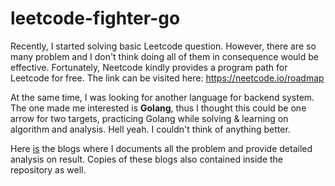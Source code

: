 # leetcode-fighter-go

Recently, I started solving basic Leetcode question. However, there are so many problem and I don't think doing all of them in consequence would be effective. Fortunately, Neetcode kindly provides a program path for Leetcode for free. The link can be visited here: https://neetcode.io/roadmap

At the same time, I was looking for another language for backend system. The one made me interested is **Golang**, thus I thought this could be one arrow for two targets, practicing Golang while solving & learning on algorithm and analysis. Hell yeah. I couldn't think of anything better.

Here [is](https://sonnguyen9800.com/tip/leetcode-on-go/) the blogs where I documents all the problem and provide detailed analysis on result. Copies of these blogs also contained inside the repository as well.




